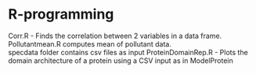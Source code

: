 # R-programming
Corr.R - Finds the correlation between 2 variables in a data frame. Pollutantmean.R computes mean of pollutant data.  
specdata folder contains csv files as input
ProteinDomainRep.R - Plots the domain architecture of a protein using a CSV input as in ModelProtein
